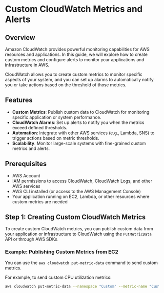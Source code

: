 # Custom CloudWatch Metrics and Alerts

## Overview

Amazon CloudWatch provides powerful monitoring capabilities for AWS resources and applications. In this guide, we will explore how to create custom metrics and configure alerts to monitor your applications and infrastructure in AWS.

CloudWatch allows you to create custom metrics to monitor specific aspects of your system, and you can set up alarms to automatically notify you or take actions based on the threshold of those metrics.

## Features

- **Custom Metrics**: Publish custom data to CloudWatch for monitoring specific application or system performance.
- **CloudWatch Alarms**: Set up alerts to notify you when the metrics exceed defined thresholds.
- **Automation**: Integrate with other AWS services (e.g., Lambda, SNS) to trigger actions based on metric thresholds.
- **Scalability**: Monitor large-scale systems with fine-grained custom metrics and alerts.

## Prerequisites

- AWS Account
- IAM permissions to access CloudWatch, CloudWatch Logs, and other AWS services
- AWS CLI installed (or access to the AWS Management Console)
- Your application running on EC2, Lambda, or other resources where custom metrics are needed

## Step 1: Creating Custom CloudWatch Metrics

To create custom CloudWatch metrics, you can publish custom data from your application or infrastructure to CloudWatch using the `PutMetricData` API or through AWS SDKs.

### Example: Publishing Custom Metrics from EC2

You can use the `aws cloudwatch put-metric-data` command to send custom metrics.

For example, to send custom CPU utilization metrics:

```bash
aws cloudwatch put-metric-data --namespace "Custom" --metric-name "CustomCPUUtilization" --value 75 --unit Percent
